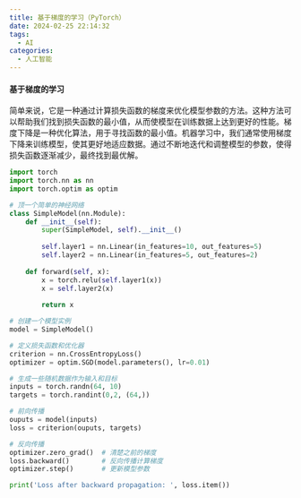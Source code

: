 ```yaml
---
title: 基于梯度的学习（PyTorch）
date: 2024-02-25 22:14:32
tags:
  - AI
categories:
  - 人工智能
---
```


#### 基于梯度的学习

简单来说，它是一种通过计算损失函数的梯度来优化模型参数的方法。这种方法可以帮助我们找到损失函数的最小值，从而使模型在训练数据上达到更好的性能。梯度下降是一种优化算法，用于寻找函数的最小值。机器学习中，我们通常使用梯度下降来训练模型，使其更好地适应数据。通过不断地迭代和调整模型的参数，使得损失函数逐渐减少，最终找到最优解。
<!-- more -->

```python
import torch
import torch.nn as nn
import torch.optim as optim

# 顶一个简单的神经网络
class SimpleModel(nn.Module):
    def __init__(self):
        super(SimpleModel, self).__init__()
        
        self.layer1 = nn.Linear(in_features=10, out_features=5)
        self.layer2 = nn.Linear(in_features=5, out_features=2)
        
    def forward(self, x):
        x = torch.relu(self.layer1(x))
        x = self.layer2(x)
         
        return x

# 创建一个模型实例
model = SimpleModel()

# 定义损失函数和优化器
criterion = nn.CrossEntropyLoss()
optimizer = optim.SGD(model.parameters(), lr=0.01)

# 生成一些随机数据作为输入和目标
inputs = torch.randn(64, 10)
targets = torch.randint(0,2, (64,))

# 前向传播
ouputs = model(inputs)
loss = criterion(ouputs, targets)

# 反向传播
optimizer.zero_grad()  # 清楚之前的梯度
loss.backward()        # 反向传播计算梯度
optimizer.step()       # 更新模型参数

print('Loss after backward propagation: ', loss.item())
```